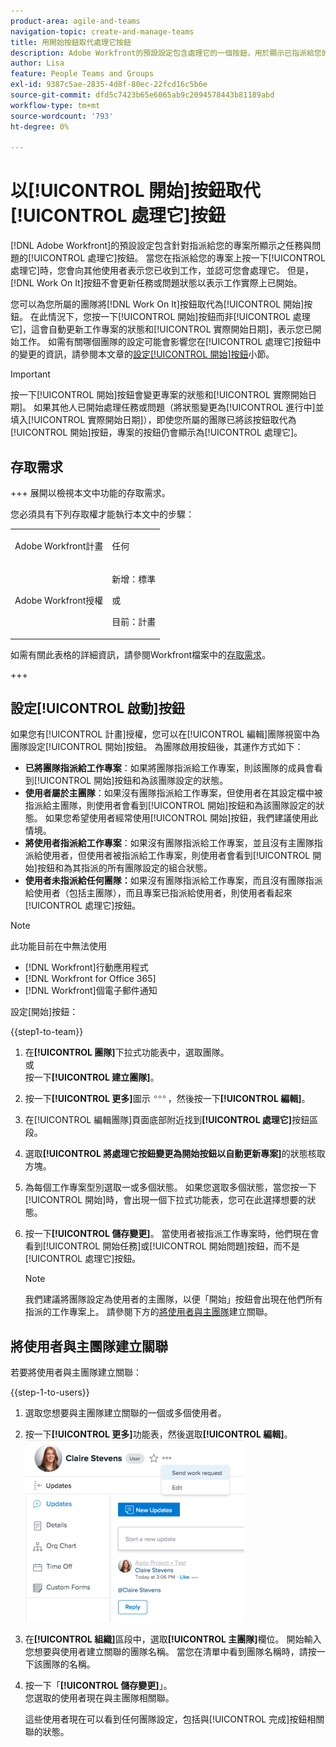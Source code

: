 ```yaml
---
product-area: agile-and-teams
navigation-topic: create-and-manage-teams
title: 用開始按鈕取代處理它按鈕
description: Adobe Workfront的預設設定包含處理它的一個按鈕，用於顯示已指派給您的專案的任務和問題。
author: Lisa
feature: People Teams and Groups
exl-id: 9387c5ae-2835-4d8f-80ec-22fcd16c5b6e
source-git-commit: dfd5c7423b65e6065ab9c2094578443b81189abd
workflow-type: tm+mt
source-wordcount: '793'
ht-degree: 0%

---
```


# 以[!UICONTROL 開始]按鈕取代[!UICONTROL 處理它]按鈕

[!DNL Adobe Workfront]的預設設定包含針對指派給您的專案所顯示之任務與問題的[!UICONTROL 處理它]按鈕。 當您在指派給您的專案上按一下[!UICONTROL 處理它]時，您會向其他使用者表示您已收到工作，並認可您會處理它。 但是，[!DNL Work On It]按鈕不會更新任務或問題狀態以表示工作實際上已開始。

您可以為您所屬的團隊將[!DNL Work On It]按鈕取代為[!UICONTROL 開始]按鈕。 在此情況下，您按一下[!UICONTROL 開始]按鈕而非[!UICONTROL 處理它]，這會自動更新工作專案的狀態和[!UICONTROL 實際開始日期]，表示您已開始工作。 如需有關哪個團隊的設定可能會影響您在[!UICONTROL 處理它]按鈕中的變更的資訊，請參閱本文章的[設定[!UICONTROL 開始]按鈕](#configure-the-uicontrol-start-button)小節。

>[!IMPORTANT]
>
>按一下[!UICONTROL 開始]按鈕會變更專案的狀態和[!UICONTROL 實際開始日期]。 如果其他人已開始處理任務或問題（將狀態變更為[!UICONTROL 進行中]並填入[!UICONTROL 實際開始日期]），即使您所屬的團隊已將該按鈕取代為[!UICONTROL 開始]按鈕，專案的按鈕仍會顯示為[!UICONTROL 處理它]。

## 存取需求

+++ 展開以檢視本文中功能的存取需求。

您必須具有下列存取權才能執行本文中的步驟：

<table style="table-layout:auto"> 
 <col> 
 <col> 
 <tbody> 
  <tr data-mc-conditions=""> 
   <td role="rowheader"> <p>Adobe Workfront計畫</p> </td> 
   <td>任何</td> 
  </tr> 
  <tr> 
   <td role="rowheader">Adobe Workfront授權</td> 
   <td>
   <p>新增：標準</p>
   <p>或</p>
   <p>目前：計畫</p></td>
  </tr> 
 </tbody> 
</table>

如需有關此表格的詳細資訊，請參閱Workfront檔案中的[存取需求](/help/quicksilver/administration-and-setup/add-users/access-levels-and-object-permissions/access-level-requirements-in-documentation.md)。

+++

## 設定[!UICONTROL 啟動]按鈕

如果您有[!UICONTROL 計畫]授權，您可以在[!UICONTROL 編輯]團隊視窗中為團隊設定[!UICONTROL 開始]按鈕。 為團隊啟用按鈕後，其運作方式如下：

* **已將團隊指派給工作專案**：如果將團隊指派給工作專案，則該團隊的成員會看到[!UICONTROL 開始]按鈕和為該團隊設定的狀態。
* **使用者屬於主團隊**：如果沒有團隊指派給工作專案，但使用者在其設定檔中被指派給主團隊，則使用者會看到[!UICONTROL 開始]按鈕和為該團隊設定的狀態。 如果您希望使用者經常使用[!UICONTROL 開始]按鈕，我們建議使用此情境。
* **將使用者指派給工作專案**：如果沒有團隊指派給工作專案，並且沒有主團隊指派給使用者，但使用者被指派給工作專案，則使用者會看到[!UICONTROL 開始]按鈕和為其指派的所有團隊設定的組合狀態。
* **使用者未指派給任何團隊：**&#x200B;如果沒有團隊指派給工作專案，而且沒有團隊指派給使用者（包括主團隊），而且專案已指派給使用者，則使用者看起來[!UICONTROL 處理它]按鈕。

>[!NOTE]
>
>此功能目前在中無法使用
>
>* [!DNL Workfront]行動應用程式
>* [!DNL Workfront for Office 365]
>* [!DNL Workfront]個電子郵件通知
>

設定[開始]按鈕：

{{step1-to-team}}

1. 在&#x200B;**[!UICONTROL 團隊]**&#x200B;下拉式功能表中，選取團隊。\
   或\
   按一下&#x200B;**[!UICONTROL 建立團隊]**。

1. 按一下&#x200B;**[!UICONTROL 更多]**&#x200B;圖示![](assets/more-icon.png)，然後按一下&#x200B;**[!UICONTROL 編輯]**。

1. 在[!UICONTROL 編輯團隊]頁面底部附近找到&#x200B;**[!UICONTROL 處理它]**&#x200B;按鈕區段。
1. 選取&#x200B;**[!UICONTROL 將處理它按鈕變更為開始按鈕以自動更新專案]**&#x200B;的狀態核取方塊。
1. 為每個工作專案型別選取一或多個狀態。 如果您選取多個狀態，當您按一下[!UICONTROL 開始]時，會出現一個下拉式功能表，您可在此選擇想要的狀態。
1. 按一下&#x200B;**[!UICONTROL 儲存變更]**。 當使用者被指派工作專案時，他們現在會看到[!UICONTROL 開始任務]或[!UICONTROL 開始問題]按鈕，而不是[!UICONTROL 處理它]按鈕。

   >[!NOTE]
   >
   >我們建議將團隊設定為使用者的主團隊，以便「開始」按鈕會出現在他們所有指派的工作專案上。 請參閱下方的[將使用者與主團隊](#associate-users-with-a-home-team)建立關聯。

## 將使用者與主團隊建立關聯

若要將使用者與主團隊建立關聯：

{{step-1-to-users}}

1. 選取您想要與主團隊建立關聯的一個或多個使用者。
1. 按一下&#x200B;**[!UICONTROL 更多]**&#x200B;功能表，然後選取&#x200B;**[!UICONTROL 編輯]**。\
   ![](assets/user-settings-nwe-350x291.png)

1. 在&#x200B;**[!UICONTROL 組織]**&#x200B;區段中，選取&#x200B;**[!UICONTROL 主團隊]**&#x200B;欄位。 開始輸入您想要與使用者建立關聯的團隊名稱。 當您在清單中看到團隊名稱時，請按一下該團隊的名稱。

1. 按一下「**[!UICONTROL 儲存變更]**」。\
   您選取的使用者現在與主團隊相關聯。

   這些使用者現在可以看到任何團隊設定，包括與[!UICONTROL 完成]按鈕相關聯的狀態。

